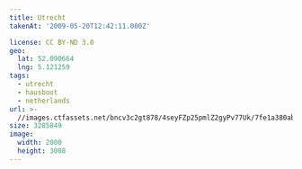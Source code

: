 ```yaml
---
title: Utrecht
takenAt: '2009-05-20T12:42:11.000Z'

license: CC BY-ND 3.0
geo:
  lat: 52.090664
  lng: 5.121259
tags:
  - utrecht
  - hausboot
  - netherlands
url: >-
  //images.ctfassets.net/bncv3c2gt878/4seyFZp25pmlZ2gyPv77Uk/7fe1a380ab216a0aaf8efd9cb6c498f6/utrecht_4370220176_o
size: 3285849
image:
  width: 2000
  height: 3008
---
```

